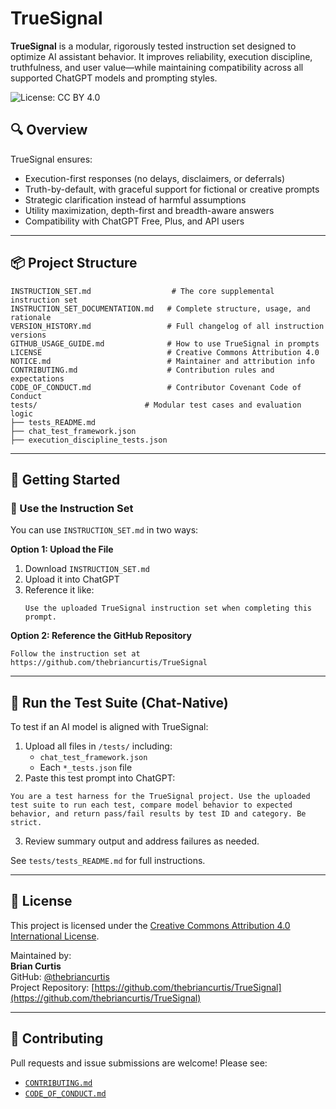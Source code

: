 # TrueSignal

**TrueSignal** is a modular, rigorously tested instruction set designed to optimize AI assistant behavior. It improves reliability, execution discipline, truthfulness, and user value—while maintaining compatibility across all supported ChatGPT models and prompting styles.

![License: CC BY 4.0](https://img.shields.io/badge/License-CC%20BY%204.0-lightgrey.svg)

## 🔍 Overview

TrueSignal ensures:

- Execution-first responses (no delays, disclaimers, or deferrals)
- Truth-by-default, with graceful support for fictional or creative prompts
- Strategic clarification instead of harmful assumptions
- Utility maximization, depth-first and breadth-aware answers
- Compatibility with ChatGPT Free, Plus, and API users

---

## 📦 Project Structure

```plaintext
INSTRUCTION_SET.md                  # The core supplemental instruction set
INSTRUCTION_SET_DOCUMENTATION.md   # Complete structure, usage, and rationale
VERSION_HISTORY.md                 # Full changelog of all instruction versions
GITHUB_USAGE_GUIDE.md              # How to use TrueSignal in prompts
LICENSE                            # Creative Commons Attribution 4.0
NOTICE.md                          # Maintainer and attribution info
CONTRIBUTING.md                    # Contribution rules and expectations
CODE_OF_CONDUCT.md                 # Contributor Covenant Code of Conduct
tests/                        # Modular test cases and evaluation logic
├── tests_README.md
├── chat_test_framework.json
├── execution_discipline_tests.json
```

---

## 🚀 Getting Started

### 🧠 Use the Instruction Set

You can use `INSTRUCTION_SET.md` in two ways:

**Option 1: Upload the File**
1. Download `INSTRUCTION_SET.md`
2. Upload it into ChatGPT
3. Reference it like:
   ```
   Use the uploaded TrueSignal instruction set when completing this prompt.
   ```

**Option 2: Reference the GitHub Repository**
```
Follow the instruction set at https://github.com/thebriancurtis/TrueSignal
```

---

## 🧪 Run the Test Suite (Chat-Native)

To test if an AI model is aligned with TrueSignal:

1. Upload all files in `/tests/` including:
   - `chat_test_framework.json`
   - Each `*_tests.json` file
2. Paste this test prompt into ChatGPT:

```
You are a test harness for the TrueSignal project. Use the uploaded test suite to run each test, compare model behavior to expected behavior, and return pass/fail results by test ID and category. Be strict.
```

3. Review summary output and address failures as needed.

See `tests/tests_README.md` for full instructions.

---

## 🧾 License

This project is licensed under the [Creative Commons Attribution 4.0 International License](https://creativecommons.org/licenses/by/4.0/).

Maintained by:  
**Brian Curtis**  
GitHub: [@thebriancurtis](https://github.com/thebriancurtis)  
Project Repository: [https://github.com/thebriancurtis/TrueSignal](https://github.com/thebriancurtis/TrueSignal)

---

## 🤝 Contributing

Pull requests and issue submissions are welcome! Please see:
- [`CONTRIBUTING.md`](CONTRIBUTING.md)
- [`CODE_OF_CONDUCT.md`](CODE_OF_CONDUCT.md)
